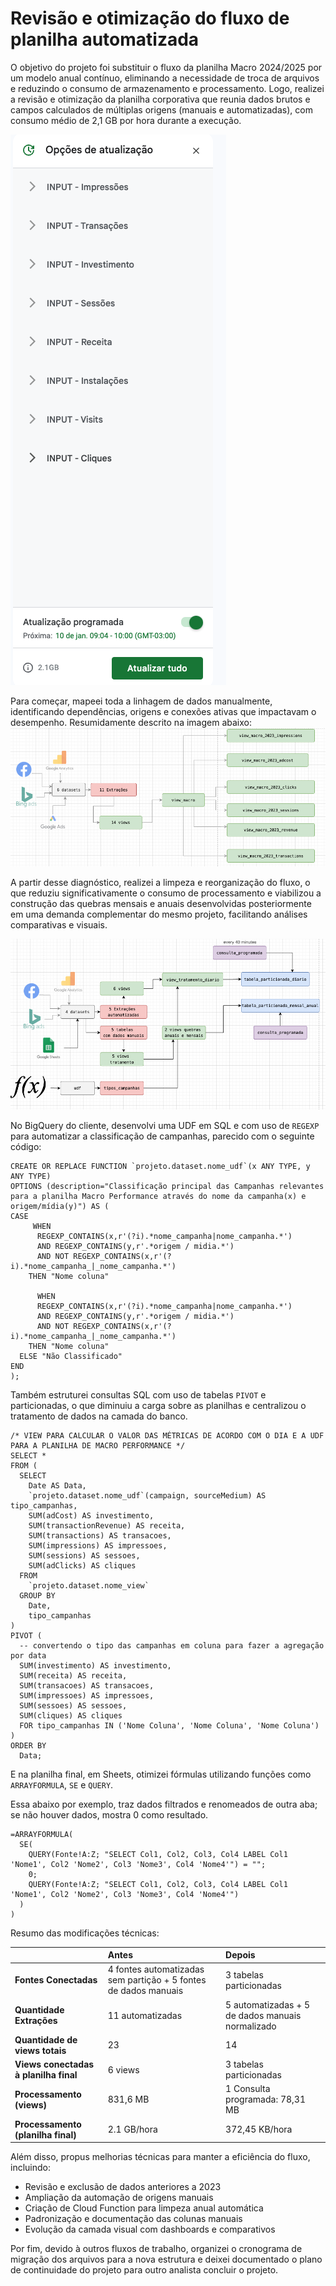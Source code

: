 # Revisão e otimização do fluxo de planilha automatizada

O objetivo do projeto foi substituir o fluxo da planilha Macro 2024/2025 por um modelo anual contínuo, eliminando a necessidade de troca de arquivos e reduzindo o consumo de armazenamento e processamento. Logo, realizei a revisão e otimização da planilha corporativa que reunia dados brutos e campos calculados de múltiplas origens (manuais e automatizadas), com consumo médio de 2,1 GB por hora durante a execução.

![image](https://github.com/LaisHellen/LaisHellen/blob/main/otimizacao_planilha1.png)

Para começar, mapeei toda a linhagem de dados manualmente, identificando dependências, origens e conexões ativas que impactavam o desempenho. Resumidamente descrito na imagem abaixo:
![image](https://github.com/LaisHellen/LaisHellen/blob/main/otimizacao_planilha2.png)

A partir desse diagnóstico, realizei a limpeza e reorganização do fluxo, o que reduziu significativamente o consumo de processamento e viabilizou a construção das quebras mensais e anuais desenvolvidas posteriormente em uma demanda complementar do mesmo projeto, facilitando análises comparativas e visuais.

![image](https://github.com/LaisHellen/LaisHellen/blob/main/otimizacao_planilha3.png)

No BigQuery do cliente, desenvolvi uma UDF em SQL e com uso de `REGEXP` para automatizar a classificação de campanhas, parecido com o seguinte código: 

```
CREATE OR REPLACE FUNCTION `projeto.dataset.nome_udf`(x ANY TYPE, y ANY TYPE)
OPTIONS (description="Classificação principal das Campanhas relevantes para a planilha Macro Performance através do nome da campanha(x) e origem/mídia(y)") AS (
CASE 
     WHEN
      REGEXP_CONTAINS(x,r'(?i).*nome_campanha|nome_campanha.*')
      AND REGEXP_CONTAINS(y,r'.*origem / midia.*')
      AND NOT REGEXP_CONTAINS(x,r'(?i).*nome_campanha_|_nome_campanha.*')
    THEN "Nome coluna"

      WHEN
      REGEXP_CONTAINS(x,r'(?i).*nome_campanha|nome_campanha.*')
      AND REGEXP_CONTAINS(y,r'.*origem / midia.*')
      AND NOT REGEXP_CONTAINS(x,r'(?i).*nome_campanha_|_nome_campanha.*')
    THEN "Nome coluna"
  ELSE "Não Classificado"
END
);
```

Também estruturei consultas SQL com uso de tabelas `PIVOT` e particionadas, o que diminuiu a carga sobre as planilhas e centralizou o tratamento de dados na camada do banco.

```
/* VIEW PARA CALCULAR O VALOR DAS MÉTRICAS DE ACORDO COM O DIA E A UDF PARA A PLANILHA DE MACRO PERFORMANCE */
SELECT *
FROM (
  SELECT
    Date AS Data,
    `projeto.dataset.nome_udf`(campaign, sourceMedium) AS tipo_campanhas,
    SUM(adCost) AS investimento,
    SUM(transactionRevenue) AS receita,
    SUM(transactions) AS transacoes,
    SUM(impressions) AS impressoes,
    SUM(sessions) AS sessoes,
    SUM(adClicks) AS cliques
  FROM
    `projeto.dataset.nome_view`
  GROUP BY
    Date, 
    tipo_campanhas
)
PIVOT (
  -- convertendo o tipo das campanhas em coluna para fazer a agregação por data
  SUM(investimento) AS investimento,
  SUM(receita) AS receita,
  SUM(transacoes) AS transacoes,
  SUM(impressoes) AS impressoes,
  SUM(sessoes) AS sessoes,
  SUM(cliques) AS cliques
  FOR tipo_campanhas IN ('Nome Coluna', 'Nome Coluna', 'Nome Coluna')
)
ORDER BY 
  Data;
```
E na planilha final, em Sheets, otimizei fórmulas utilizando funções como `ARRAYFORMULA`, `SE` e `QUERY`. 

Essa abaixo por exemplo, traz dados filtrados e renomeados de outra aba; se não houver dados, mostra 0 como resultado.

```
=ARRAYFORMULA(
  SE(
    QUERY(Fonte!A:Z; "SELECT Col1, Col2, Col3, Col4 LABEL Col1 'Nome1', Col2 'Nome2', Col3 'Nome3', Col4 'Nome4'") = "";
    0;
    QUERY(Fonte!A:Z; "SELECT Col1, Col2, Col3, Col4 LABEL Col1 'Nome1', Col2 'Nome2', Col3 'Nome3', Col4 'Nome4'")
  )
)
```
Resumo das modificações técnicas:

| | **Antes** | **Depois** |
| :--- | :--- | :--- |
| **Fontes Conectadas** | 4 fontes automatizadas sem partição + 5 fontes de dados manuais | 3 tabelas particionadas |
| **Quantidade Extrações** | 11 automatizadas | 5 automatizadas + 5 de dados manuais normalizado |
| **Quantidade de views totais** | 23 | 14 |
| **Views conectadas à planilha final** | 6 views | 3 tabelas particionadas |
| **Processamento (views)** | 831,6 MB | 1 Consulta programada: 78,31 MB |
| **Processamento (planilha final)** | 2.1 GB/hora | 372,45 KB/hora |

Além disso, propus melhorias técnicas para manter a eficiência do fluxo, incluindo:

- Revisão e exclusão de dados anteriores a 2023
- Ampliação da automação de origens manuais
- Criação de Cloud Function para limpeza anual automática
- Padronização e documentação das colunas manuais
- Evolução da camada visual com dashboards e comparativos

Por fim, devido à outros fluxos de trabalho, organizei o cronograma de migração dos arquivos para a nova estrutura e deixei documentado o plano de continuidade do projeto para outro analista concluir o projeto.
